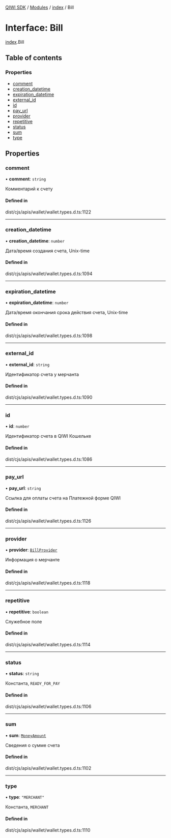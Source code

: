 [QIWI SDK](../README.md) / [Modules](../modules.md) / [index](../modules/index.md) / Bill

# Interface: Bill

[index](../modules/index.md).Bill

## Table of contents

### Properties

- [comment](index.Bill.md#comment)
- [creation\_datetime](index.Bill.md#creation_datetime)
- [expiration\_datetime](index.Bill.md#expiration_datetime)
- [external\_id](index.Bill.md#external_id)
- [id](index.Bill.md#id)
- [pay\_url](index.Bill.md#pay_url)
- [provider](index.Bill.md#provider)
- [repetitive](index.Bill.md#repetitive)
- [status](index.Bill.md#status)
- [sum](index.Bill.md#sum)
- [type](index.Bill.md#type)

## Properties

### comment

• **comment**: `string`

Комментарий к счету

#### Defined in

dist/cjs/apis/wallet/wallet.types.d.ts:1122

___

### creation\_datetime

• **creation\_datetime**: `number`

Дата/время создания счета, Unix-time

#### Defined in

dist/cjs/apis/wallet/wallet.types.d.ts:1094

___

### expiration\_datetime

• **expiration\_datetime**: `number`

Дата/время окончания срока действия счета, Unix-time

#### Defined in

dist/cjs/apis/wallet/wallet.types.d.ts:1098

___

### external\_id

• **external\_id**: `string`

Идентификатор счета у мерчанта

#### Defined in

dist/cjs/apis/wallet/wallet.types.d.ts:1090

___

### id

• **id**: `number`

Идентификатор счета в QIWI Кошельке

#### Defined in

dist/cjs/apis/wallet/wallet.types.d.ts:1086

___

### pay\_url

• **pay\_url**: `string`

Ссылка для оплаты счета на Платежной форме QIWI

#### Defined in

dist/cjs/apis/wallet/wallet.types.d.ts:1126

___

### provider

• **provider**: [`BillProvider`](index.QIWI.BillProvider.md)

Информация о мерчанте

#### Defined in

dist/cjs/apis/wallet/wallet.types.d.ts:1118

___

### repetitive

• **repetitive**: `boolean`

Служебное поле

#### Defined in

dist/cjs/apis/wallet/wallet.types.d.ts:1114

___

### status

• **status**: `string`

Константа, `READY_FOR_PAY`

#### Defined in

dist/cjs/apis/wallet/wallet.types.d.ts:1106

___

### sum

• **sum**: [`MoneyAmount`](../modules/index.QIWI.md#moneyamount)

Сведения о сумме счета

#### Defined in

dist/cjs/apis/wallet/wallet.types.d.ts:1102

___

### type

• **type**: ``"MERCHANT"``

Константа, `MERCHANT`

#### Defined in

dist/cjs/apis/wallet/wallet.types.d.ts:1110

